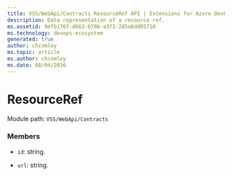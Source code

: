 ```yaml
---
title: VSS/WebApi/Contracts ResourceRef API | Extensions for Azure DevOps Services
description: Data representation of a resource ref.
ms.assetid: 9efb176f-d663-b70b-a3f1-285a6dd05710
ms.technology: devops-ecosystem
generated: true
author: chcomley
ms.topic: article
ms.author: chcomley
ms.date: 08/04/2016
---
```


# ResourceRef

Module path: `VSS/WebApi/Contracts`

### Members

- `id`: string.

- `url`: string.
